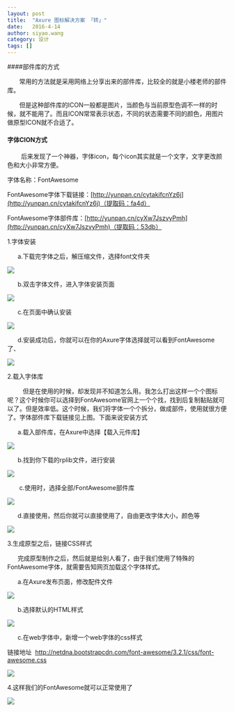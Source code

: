 ```yaml
---
layout: post
title:  "Axure 图标解决方案 「转」"
date:   2016-4-14
author: siyao.wang
category: 设计
tags: []
---
```


####部件库的方式


       常用的方法就是采用网络上分享出来的部件库，比较全的就是小楼老师的部件库。

       但是这种部件库的ICON一般都是图片，当颜色与当前原型色调不一样的时候，就不能用了。而且ICON常常表示状态，不同的状态需要不同的颜色，用图片做原型ICON就不合适了。

#### 字体CION方式
        后来发现了一个神器，字体icon，每个icon其实就是一个文字，文字更改颜色和大小非常方便。

字体名称：FontAwesome

FontAwesome字体下载链接：[http://yunpan.cn/cytakifcnYz6j](http://yunpan.cn/cytakifcnYz6j)（提取码：fa4d）

FontAwesome字体部件库：[http://yunpan.cn/cyXw7JszvyPmh](http://yunpan.cn/cyXw7JszvyPmh)（提取码：53db）

1.字体安装

      a.下载完字体之后，解压缩文件，选择font文件夹





![](http://upload-images.jianshu.io/upload_images/762570-ea9c17f626b92b55.jpg?imageMogr2/auto-orient/strip%7CimageView2/2/w/1240)


      b.双击字体文件，进入字体安装页面


![](http://upload-images.jianshu.io/upload_images/762570-4c771d49609bafe0.jpg?imageMogr2/auto-orient/strip%7CimageView2/2/w/1240)


      c.在页面中确认安装





![](http://upload-images.jianshu.io/upload_images/762570-e505d1d74fe9143c.jpg?imageMogr2/auto-orient/strip%7CimageView2/2/w/1240)


      d.安装成功后，你就可以在你的Axure字体选择就可以看到FontAwesome了、





![](http://upload-images.jianshu.io/upload_images/762570-52065eebf04fa6b9.jpg?imageMogr2/auto-orient/strip%7CimageView2/2/w/1240)


2.载入字体库

         但是在使用的时候，却发现并不知道怎么用。我怎么打出这样一个个图标呢？这个时候你可以选择到FontAwesome官网上一个个找，找到后复制黏贴就可以了。但是效率低。这个时候，我们将字体一个个拆分，做成部件，使用就很方便了。字体部件库下载链接见上图。下面来说安装方式

      a.载入部件库，在Axure中选择【载入元件库】





![](http://upload-images.jianshu.io/upload_images/762570-f547ab66de014299.jpg?imageMogr2/auto-orient/strip%7CimageView2/2/w/1240)


      b.找到你下载的rplib文件，进行安装





![](http://upload-images.jianshu.io/upload_images/762570-7de94b2a0537f48f.jpg?imageMogr2/auto-orient/strip%7CimageView2/2/w/1240)


       c.使用时，选择全部/FontAwesome部件库


![](http://upload-images.jianshu.io/upload_images/762570-ae942ccfc5e6bd6a.jpg?imageMogr2/auto-orient/strip%7CimageView2/2/w/1240)


      d.直接使用，然后你就可以直接使用了，自由更改字体大小，颜色等





![](http://upload-images.jianshu.io/upload_images/762570-f79e68c7719483fe.jpg?imageMogr2/auto-orient/strip%7CimageView2/2/w/1240)


3.生成原型之后，链接CSS样式


       完成原型制作之后，然后就是给别人看了，由于我们使用了特殊的FontAwesome字体，就需要告知网页加载这个字体样式。

      a.在Axure发布页面，修改配件文件





![](http://upload-images.jianshu.io/upload_images/762570-bc350fe7a32f6a23.jpg?imageMogr2/auto-orient/strip%7CimageView2/2/w/1240)





      b.选择默认的HTML样式


![](http://upload-images.jianshu.io/upload_images/762570-ab2f949c513c1cca.jpg?imageMogr2/auto-orient/strip%7CimageView2/2/w/1240)


      c.在web字体中，新增一个web字体的css样式

链接地址  http://netdna.bootstrapcdn.com/font-awesome/3.2.1/css/font-awesome.css


![](http://upload-images.jianshu.io/upload_images/762570-9417bf7de87d2e9e.jpg?imageMogr2/auto-orient/strip%7CimageView2/2/w/1240)


4.这样我们的FontAwesome就可以正常使用了





![](http://upload-images.jianshu.io/upload_images/762570-ac0d2e0a84ac63ed.jpg?imageMogr2/auto-orient/strip%7CimageView2/2/w/1240)